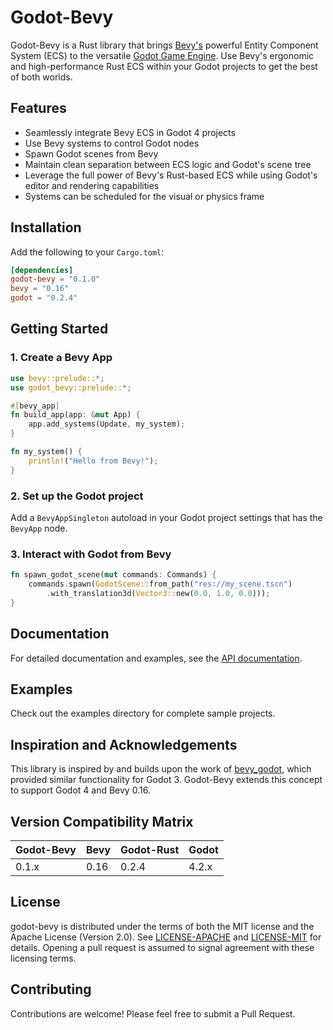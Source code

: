 # Godot-Bevy

Godot-Bevy is a Rust library that brings [Bevy's](https://bevyengine.org/) powerful Entity Component System (ECS) to the versatile [Godot Game Engine](https://godotengine.org/). Use Bevy's ergonomic and high-performance Rust ECS within your Godot projects to get the best of both worlds.

## Features

- Seamlessly integrate Bevy ECS in Godot 4 projects
- Use Bevy systems to control Godot nodes
- Spawn Godot scenes from Bevy
- Maintain clean separation between ECS logic and Godot's scene tree
- Leverage the full power of Bevy's Rust-based ECS while using Godot's editor and rendering capabilities
- Systems can be scheduled for the visual or physics frame

## Installation

Add the following to your `Cargo.toml`:

```toml
[dependencies]
godot-bevy = "0.1.0"
bevy = "0.16"
godot = "0.2.4"
```

## Getting Started

### 1. Create a Bevy App

```rust
use bevy::prelude::*;
use godot_bevy::prelude::*;

#[bevy_app]
fn build_app(app: &mut App) {
    app.add_systems(Update, my_system);
}

fn my_system() {
    println!("Hello from Bevy!");
}
```

### 2. Set up the Godot project

Add a `BevyAppSingleton` autoload in your Godot project settings that has the `BevyApp` node.

### 3. Interact with Godot from Bevy

```rust
fn spawn_godot_scene(mut commands: Commands) {
    commands.spawn(GodotScene::from_path("res://my_scene.tscn")
        .with_translation3d(Vector3::new(0.0, 1.0, 0.0)));
}
```

## Documentation

For detailed documentation and examples, see the [API documentation](https://docs.rs/godot-bevy).

## Examples

Check out the examples directory for complete sample projects.

## Inspiration and Acknowledgements

This library is inspired by and builds upon the work of [bevy_godot](https://github.com/rand0m-cloud/bevy_godot), which provided similar functionality for Godot 3. Godot-Bevy extends this concept to support Godot 4 and Bevy 0.16.

## Version Compatibility Matrix

| Godot-Bevy | Bevy | Godot-Rust | Godot |
|------------|------|------------|-------|
| 0.1.x      | 0.16 | 0.2.4      | 4.2.x |

## License

godot-bevy is distributed under the terms of both the MIT license and the Apache License (Version 2.0).
See [LICENSE-APACHE](./LICENSE-APACHE) and [LICENSE-MIT](./LICENSE-MIT) for details. Opening a pull
request is assumed to signal agreement with these licensing terms.

## Contributing

Contributions are welcome! Please feel free to submit a Pull Request.

